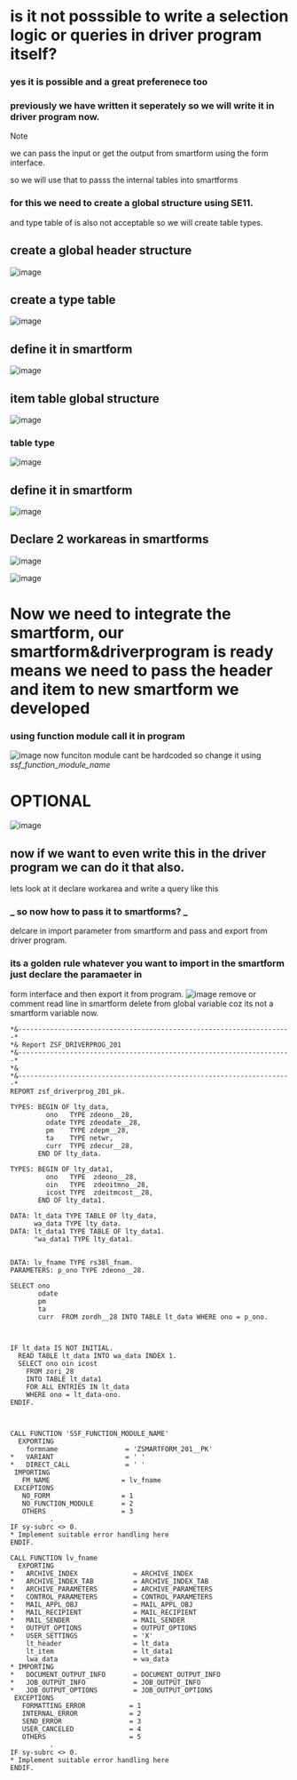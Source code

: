 # is it not posssible to write a selection logic or queries in driver program itself?
### yes it is possible and a great preferenece too
### previously we have written it seperately so we will write it in driver program now.

> [!NOTE]
>  we can pass the input or get the output from smartform using the form interface.
> 
> so we will use that to passs the internal tables into smartforms
> 
> ### for this we need to create a global structure using SE11.
> 
> and type table of is also not acceptable so we will create table types.

## create a global header structure
![image](https://github.com/bhuvabhavik/SMARTFORMS/assets/49744703/022f2313-e80c-414c-be5e-588c9f378033)
## create a type table
![image](https://github.com/bhuvabhavik/SMARTFORMS/assets/49744703/0ca05000-6417-490e-a166-57d793675440)


## define it in smartform
![image](https://github.com/bhuvabhavik/SMARTFORMS/assets/49744703/0c6ccf0a-2bee-4729-88f3-e1be19ab4bac)
 ## item table global structure
![image](https://github.com/bhuvabhavik/SMARTFORMS/assets/49744703/e0e83cd1-67c4-42a3-bfb4-7bf57e462300)
### table type
![image](https://github.com/bhuvabhavik/SMARTFORMS/assets/49744703/19cf111a-640c-4f03-a48b-3dcab7cfce29)
## define it in smartform
![image](https://github.com/bhuvabhavik/SMARTFORMS/assets/49744703/93842e48-1a1f-4485-b288-495b1fb94ecb)
## Declare 2 workareas in smartforms
![image](https://github.com/bhuvabhavik/SMARTFORMS/assets/49744703/ed41cd38-1d86-4c55-aec0-3c005d3ae687)

![image](https://github.com/bhuvabhavik/SMARTFORMS/assets/49744703/f94f908c-86d6-4e61-babc-a8a772175629)

# Now we need to integrate the smartform, our smartform&driverprogram is ready means we need to pass the header and item to new smartform we developed

### using function module call it in program
![image](https://github.com/bhuvabhavik/SMARTFORMS/assets/49744703/2c446339-1e19-4879-8087-4d4de5a71e4e)
now funciton module cant be hardcoded so change it using *_ssf_function_module_name_*



# OPTIONAL

![image](https://github.com/bhuvabhavik/SMARTFORMS/assets/49744703/d0005e1d-c897-41f9-9323-66c98bebc083)
## now if we want to even write this in the driver program we can do it that also.
lets look at it
declare workarea and write a query like this
### _ so now how to pass it to smartforms? _
delcare in import parameter from smartform and pass and export from driver program.
### its a golden rule whatever you want to import in the smartform just declare the paramaeter in 
form interface and then export it from program.
![image](https://github.com/bhuvabhavik/SMARTFORMS/assets/49744703/a0c1dba6-f7e7-4744-9444-97704697d72e)
remove or comment read line in smartform
delete from global variable coz its not a smartform variable now.


```
*&---------------------------------------------------------------------*
*& Report ZSF_DRIVERPROG_201
*&---------------------------------------------------------------------*
*&
*&---------------------------------------------------------------------*
REPORT zsf_driverprog_201_pk.

TYPES: BEGIN OF lty_data,
         ono   TYPE zdeono__28,
         odate TYPE zdeodate__28,
         pm    TYPE zdepm__28,
         ta    TYPE netwr,
         curr  TYPE zdecur__28,
       END OF lty_data.

TYPES: BEGIN OF lty_data1,
         ono   TYPE  zdeono__28,
         oin   TYPE  zdeoitmno__28,
         icost TYPE  zdeitmcost__28,
       END OF lty_data1.

DATA: lt_data TYPE TABLE OF lty_data,
      wa_data TYPE lty_data.
DATA: lt_data1 TYPE TABLE OF lty_data1.
      "wa_data1 TYPE lty_data1.


DATA: lv_fname TYPE rs38l_fnam.
PARAMETERS: p_ono TYPE zdeono__28.

SELECT ono
       odate
       pm
       ta
       curr  FROM zordh__28 INTO TABLE lt_data WHERE ono = p_ono.



IF lt_data IS NOT INITIAL.
  READ TABLE lt_data INTO wa_data INDEX 1.
  SELECT ono oin icost
    FROM zori_28
    INTO TABLE lt_data1
    FOR ALL ENTRIES IN lt_data
    WHERE ono = lt_data-ono.
ENDIF.



CALL FUNCTION 'SSF_FUNCTION_MODULE_NAME'
  EXPORTING
    formname                 = 'ZSMARTFORM_201__PK'
*   VARIANT                  = ' '
*   DIRECT_CALL              = ' '
 IMPORTING
   FM_NAME                  = lv_fname
 EXCEPTIONS
   NO_FORM                  = 1
   NO_FUNCTION_MODULE       = 2
   OTHERS                   = 3
          .
IF sy-subrc <> 0.
* Implement suitable error handling here
ENDIF.

CALL FUNCTION lv_fname
  EXPORTING
*   ARCHIVE_INDEX              = ARCHIVE_INDEX
*   ARCHIVE_INDEX_TAB          = ARCHIVE_INDEX_TAB
*   ARCHIVE_PARAMETERS         = ARCHIVE_PARAMETERS
*   CONTROL_PARAMETERS         = CONTROL_PARAMETERS
*   MAIL_APPL_OBJ              = MAIL_APPL_OBJ
*   MAIL_RECIPIENT             = MAIL_RECIPIENT
*   MAIL_SENDER                = MAIL_SENDER
*   OUTPUT_OPTIONS             = OUTPUT_OPTIONS
*   USER_SETTINGS              = 'X'
    lt_header                  = lt_data
    lt_item                    = lt_data1
    lwa_data                   = wa_data
* IMPORTING
*   DOCUMENT_OUTPUT_INFO       = DOCUMENT_OUTPUT_INFO
*   JOB_OUTPUT_INFO            = JOB_OUTPUT_INFO
*   JOB_OUTPUT_OPTIONS         = JOB_OUTPUT_OPTIONS
 EXCEPTIONS
   FORMATTING_ERROR           = 1
   INTERNAL_ERROR             = 2
   SEND_ERROR                 = 3
   USER_CANCELED              = 4
   OTHERS                     = 5
          .
IF sy-subrc <> 0.
* Implement suitable error handling here
ENDIF.

```


